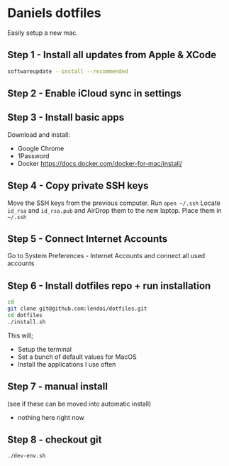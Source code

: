 # Daniels dotfiles

Easily setup a new mac.

## Step 1 - Install all updates from Apple & XCode

```sh
softwareupdate --install --recommended
```

## Step 2 - Enable iCloud sync in settings

## Step 3 - Install basic apps

Download and install:

- Google Chrome
- 1Password
- Docker <https://docs.docker.com/docker-for-mac/install/>

## Step 4 - Copy private SSH keys

Move the SSH keys from the previous computer. Run `open ~/.ssh`
Locate `id_rsa` and `id_rsa.pub` and AirDrop them to the new laptop.
Place them in `~/.ssh`

## Step 5 - Connect Internet Accounts

Go to System Preferences - Internet Accounts and connect all used accounts

## Step 6 - Install dotfiles repo + run installation

```sh
cd
git clone git@github.com:lendai/dotfiles.git
cd dotfiles
./install.sh
```

This will;

- Setup the terminal
- Set a bunch of default values for MacOS
- Install the applications I use often

## Step 7 - manual install

(see if these can be moved into automatic install)

- nothing here right now

## Step 8 - checkout git

```
./dev-env.sh
```
